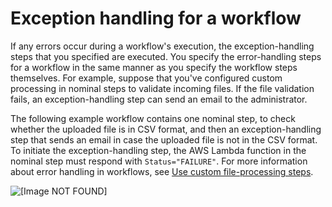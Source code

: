 # Exception handling for a workflow<a name="exception-workflow"></a>

If any errors occur during a workflow's execution, the exception\-handling steps that you specified are executed\. You specify the error\-handling steps for a workflow in the same manner as you specify the workflow steps themselves\. For example, suppose that you've configured custom processing in nominal steps to validate incoming files\. If the file validation fails, an exception\-handling step can send an email to the administrator\.

The following example workflow contains one nominal step, to check whether the uploaded file is in CSV format, and then an exception\-handling step that sends an email in case the uploaded file is not in the CSV format\. To initiate the exception\-handling step, the AWS Lambda function in the nominal step must respond with `Status="FAILURE"`\. For more information about error handling in workflows, see [Use custom file\-processing steps](custom-step-details.md)\.

![\[Image NOT FOUND\]](http://docs.aws.amazon.com/transfer/latest/userguide/images/workflow-exception-sample.png)